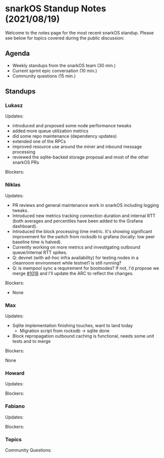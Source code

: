 # snarkOS Standup Notes (2021/08/19)

Welcome to the notes page for the most recent snarkOS standup. Please see below for topics covered during the public discussion:

## Agenda

* Weekly standups from the snarkOS team (30 min.)
* Current sprint epic conversation (10 min.)
* Community questions (15 min.)

## Standups

### Lukasz

Updates:

* introduced and proposed some node performance tweaks
* added more queue utilization metrics
* did some repo maintenance (dependency updates)
* extended one of the RPCs
* improved resource use around the miner and inbound message processing
* reviewed the sqlite-backed storage proposal and most of the other snarkOS PRs

Blockers:

### Niklas

Updates:

* PR reviews and general maintenance work in snarkOS including logging tweaks.
* Introduced new metrics tracking connection duration and internal RTT (both averages and percentiles have been added to the Grafana dashboard).
* Introduced the block processing time metric. It's showing significant improvement for the switch from rocksdb to grafana (locally: low peer baseline time is halved).
* Currently working on more metrics and investigating outbound queue/internal RTT spikes.
* Q: devnet (with ad-hoc infra availability) for testing nodes in a cleanroom environment while testnet1 is still running?
* Q: is mempool sync a requirement for bootnodes? If not, I'd propose we merge [#1018](https://github.com/AleoHQ/snarkOS/pull/1018) and I'll update the ARC to reflect the changes.

Blockers:

* None

### Max

Updates:
* Sqlite implementation finishing touches, want to land today
  * Migration script from rocksdb -> sqlite done
* Block repropagation outbound caching is functional, needs some unit tests and to merge

Blockers:

None

### Howard

Updates:

Blockers:

### Fabiano

Updates:

Blockers:

### Topics

Community Questions:

